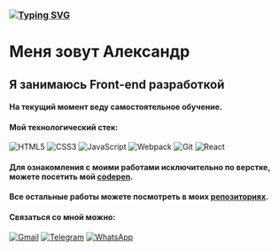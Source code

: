 ### [![Typing SVG](https://readme-typing-svg.herokuapp.com?font=Caveat&color=%23FC0FC0&size=32&lines=Hello;%D0%94%D0%BE%D0%B1%D1%80%D0%BE+%D0%BF%D0%BE%D0%B6%D0%B0%D0%BB%D0%BE%D0%B2%D0%B0%D1%82%D1%8C+%D0%BD%D0%B0+%D0%BC%D0%BE%D0%B9+github)](https://git.io/typing-svg)

 # Меня зовут Александр <br>
 ## Я занимаюсь Front-end разработкой
#### На текущий момент веду самостоятельное обучение.<br>
#### Мой технологический стек:<br>
![HTML5](https://img.shields.io/badge/html5-%23E34F26.svg?style=for-the-badge&logo=html5&logoColor=white)
![CSS3](https://img.shields.io/badge/css3-%231572B6.svg?style=for-the-badge&logo=css3&logoColor=white)
![JavaScript](https://img.shields.io/badge/javascript-%23323330.svg?style=for-the-badge&logo=javascript&logoColor=%23F7DF1E)
![Webpack](https://img.shields.io/badge/webpack-%238DD6F9.svg?style=for-the-badge&logo=webpack&logoColor=black)
![Git](https://img.shields.io/badge/git-%23F05033.svg?style=for-the-badge&logo=git&logoColor=white)
![React](https://img.shields.io/badge/react-%2320232a.svg?style=for-the-badge&logo=react&logoColor=%2361DAFB)<br>
#### Для ознакомления с моими работами исключительно по верстке, можете посетить мой [codepen](https://codepen.io/ReDnor "Верстка").<br>
#### Все остальные работы можете посмотреть в моих [репозиториях](https://github.com/Re-Dnor?tab=repositories "Работы").<br>
#### Связаться со мной можно:<br>
[![Gmail](https://img.shields.io/badge/Gmail-D14836?style=for-the-badge&logo=gmail&logoColor=white)](mailto:awmokshin@gmail.com "gmail")
[![Telegram](https://img.shields.io/badge/Telegram-2CA5E0?style=for-the-badge&logo=telegram&logoColor=white)](https://t.me/Re_Dnor "telegram")
[![WhatsApp](https://img.shields.io/badge/WhatsApp-25D366?style=for-the-badge&logo=whatsapp&logoColor=white)](https://wa.me/+79373502907 "whatsapp")

